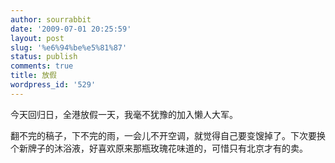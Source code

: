 ```yaml
---
author: sourrabbit
date: '2009-07-01 20:25:59'
layout: post
slug: '%e6%94%be%e5%81%87'
status: publish
comments: true
title: 放假
wordpress_id: '529'
---
```


今天回归日，全港放假一天，我毫不犹豫的加入懒人大军。

翻不完的稿子，下不完的雨，一会儿不开空调，就觉得自己要变馊掉了。下次要换个新牌子的沐浴液，好喜欢原来那瓶玫瑰花味道的，可惜只有北京才有的卖。

